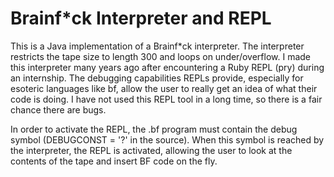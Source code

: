 # Brainf*ck Interpreter and REPL

This is a Java implementation of a Brainf*ck interpreter. The interpreter restricts the tape size to length 300 and loops on under/overflow. I made this interpreter many years ago after encountering a Ruby REPL (pry) during an internship. The debugging capabilities REPLs provide, especially for esoteric languages like bf, allow the user to really get an idea of what their code is doing. I have not used this REPL tool in a long time, so there is a fair chance there are bugs.

In order to activate the REPL, the .bf program must contain the debug symbol (DEBUGCONST = '?' in the source). When this symbol is reached by the interpreter, the REPL is activated, allowing the user to look at the contents of the tape and insert BF code on the fly.